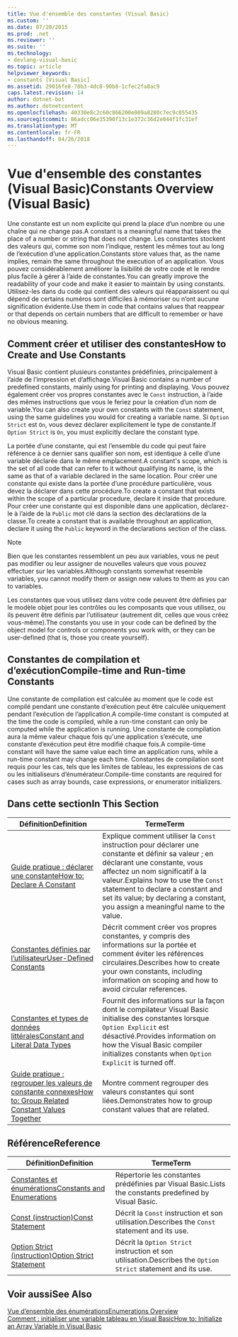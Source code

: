 ```yaml
---
title: Vue d'ensemble des constantes (Visual Basic)
ms.custom: ''
ms.date: 07/20/2015
ms.prod: .net
ms.reviewer: ''
ms.suite: ''
ms.technology:
- devlang-visual-basic
ms.topic: article
helpviewer_keywords:
- constants [Visual Basic]
ms.assetid: 29016fe8-78b3-4dc8-90b8-1cfec2fa8ac9
caps.latest.revision: 14
author: dotnet-bot
ms.author: dotnetcontent
ms.openlocfilehash: 40330e8c2c60c866200e009a8280c7ec9c855435
ms.sourcegitcommit: 86adcc06e35390f13c1e372c36d2e044f1fc31ef
ms.translationtype: MT
ms.contentlocale: fr-FR
ms.lasthandoff: 04/26/2018
---
```

# <a name="constants-overview-visual-basic"></a><span data-ttu-id="16eae-102">Vue d'ensemble des constantes (Visual Basic)</span><span class="sxs-lookup"><span data-stu-id="16eae-102">Constants Overview (Visual Basic)</span></span>
<span data-ttu-id="16eae-103">Une constante est un nom explicite qui prend la place d’un nombre ou une chaîne qui ne change pas.</span><span class="sxs-lookup"><span data-stu-id="16eae-103">A constant is a meaningful name that takes the place of a number or string that does not change.</span></span> <span data-ttu-id="16eae-104">Les constantes stockent des valeurs qui, comme son nom l’indique, restent les mêmes tout au long de l’exécution d’une application.</span><span class="sxs-lookup"><span data-stu-id="16eae-104">Constants store values that, as the name implies, remain the same throughout the execution of an application.</span></span> <span data-ttu-id="16eae-105">Vous pouvez considérablement améliorer la lisibilité de votre code et le rendre plus facile à gérer à l’aide de constantes.</span><span class="sxs-lookup"><span data-stu-id="16eae-105">You can greatly improve the readability of your code and make it easier to maintain by using constants.</span></span> <span data-ttu-id="16eae-106">Utilisez-les dans du code qui contient des valeurs qui réapparaissent ou qui dépend de certains numéros sont difficiles à mémoriser ou n’ont aucune signification évidente.</span><span class="sxs-lookup"><span data-stu-id="16eae-106">Use them in code that contains values that reappear or that depends on certain numbers that are difficult to remember or have no obvious meaning.</span></span>  
  
## <a name="how-to-create-and-use-constants"></a><span data-ttu-id="16eae-107">Comment créer et utiliser des constantes</span><span class="sxs-lookup"><span data-stu-id="16eae-107">How to Create and Use Constants</span></span>  
 <span data-ttu-id="16eae-108">Visual Basic contient plusieurs constantes prédéfinies, principalement à l’aide de l’impression et d’affichage.</span><span class="sxs-lookup"><span data-stu-id="16eae-108">Visual Basic contains a number of predefined constants, mainly using for printing and displaying.</span></span> <span data-ttu-id="16eae-109">Vous pouvez également créer vos propres constantes avec le `Const` instruction, à l’aide des mêmes instructions que vous le feriez pour la création d’un nom de variable.</span><span class="sxs-lookup"><span data-stu-id="16eae-109">You can also create your own constants with the `Const` statement, using the same guidelines you would for creating a variable name.</span></span> <span data-ttu-id="16eae-110">Si `Option Strict` est `On`, vous devez déclarer explicitement le type de constante.</span><span class="sxs-lookup"><span data-stu-id="16eae-110">If `Option Strict` is `On`, you must explicitly declare the constant type.</span></span>  
  
 <span data-ttu-id="16eae-111">La portée d’une constante, qui est l’ensemble du code qui peut faire référence à ce dernier sans qualifier son nom, est identique à celle d’une variable déclarée dans le même emplacement.</span><span class="sxs-lookup"><span data-stu-id="16eae-111">A constant's scope, which is the set of all code that can refer to it without qualifying its name, is the same as that of a variable declared in the same location.</span></span> <span data-ttu-id="16eae-112">Pour créer une constante qui existe dans la portée d’une procédure particulière, vous devez la déclarer dans cette procédure.</span><span class="sxs-lookup"><span data-stu-id="16eae-112">To create a constant that exists within the scope of a particular procedure, declare it inside that procedure.</span></span> <span data-ttu-id="16eae-113">Pour créer une constante qui est disponible dans une application, déclarez-le à l’aide de la `Public` mot clé dans la section des déclarations de la classe.</span><span class="sxs-lookup"><span data-stu-id="16eae-113">To create a constant that is available throughout an application, declare it using the `Public` keyword in the declarations section of the class.</span></span>  
  
> [!NOTE]
>  <span data-ttu-id="16eae-114">Bien que les constantes ressemblent un peu aux variables, vous ne peut pas modifier ou leur assigner de nouvelles valeurs que vous pouvez effectuer sur les variables.</span><span class="sxs-lookup"><span data-stu-id="16eae-114">Although constants somewhat resemble variables, you cannot modify them or assign new values to them as you can to variables.</span></span>  
  
 <span data-ttu-id="16eae-115">Les constantes que vous utilisez dans votre code peuvent être définies par le modèle objet pour les contrôles ou les composants que vous utilisez, ou ils peuvent être définis par l’utilisateur (autrement dit, celles que vous créez vous-même).</span><span class="sxs-lookup"><span data-stu-id="16eae-115">The constants you use in your code can be defined by the object model for controls or components you work with, or they can be user-defined (that is, those you create yourself).</span></span>  
  
## <a name="compile-time-and-run-time-constants"></a><span data-ttu-id="16eae-116">Constantes de compilation et d’exécution</span><span class="sxs-lookup"><span data-stu-id="16eae-116">Compile-time and Run-time Constants</span></span>  
 <span data-ttu-id="16eae-117">Une constante de compilation est calculée au moment que le code est compilé pendant une constante d’exécution peut être calculée uniquement pendant l’exécution de l’application.</span><span class="sxs-lookup"><span data-stu-id="16eae-117">A compile-time constant is computed at the time the code is compiled, while a run-time constant can only be computed while the application is running.</span></span> <span data-ttu-id="16eae-118">Une constante de compilation aura la même valeur chaque fois qu'une application s’exécute, une constante d’exécution peut être modifié chaque fois.</span><span class="sxs-lookup"><span data-stu-id="16eae-118">A compile-time constant will have the same value each time an application runs, while a run-time constant may change each time.</span></span> <span data-ttu-id="16eae-119">Constantes de compilation sont requis pour les cas, tels que les limites de tableau, les expressions de cas ou les initialiseurs d’énumérateur.</span><span class="sxs-lookup"><span data-stu-id="16eae-119">Compile-time constants are required for cases such as array bounds, case expressions, or enumerator initializers.</span></span>  
  
## <a name="in-this-section"></a><span data-ttu-id="16eae-120">Dans cette section</span><span class="sxs-lookup"><span data-stu-id="16eae-120">In This Section</span></span>  
  
|<span data-ttu-id="16eae-121">Définition</span><span class="sxs-lookup"><span data-stu-id="16eae-121">Definition</span></span>|<span data-ttu-id="16eae-122">Terme</span><span class="sxs-lookup"><span data-stu-id="16eae-122">Term</span></span>|  
|---|---|  
|[<span data-ttu-id="16eae-123">Guide pratique : déclarer une constante</span><span class="sxs-lookup"><span data-stu-id="16eae-123">How to: Declare A Constant</span></span>](../../../../visual-basic/programming-guide/language-features/constants-enums/how-to-declare-a-constant.md)|<span data-ttu-id="16eae-124">Explique comment utiliser la `Const` instruction pour déclarer une constante et définir sa valeur ; en déclarant une constante, vous affectez un nom significatif à la valeur.</span><span class="sxs-lookup"><span data-stu-id="16eae-124">Explains how to use the `Const` statement to declare a constant and set its value; by declaring a constant, you assign a meaningful name to the value.</span></span>|  
|[<span data-ttu-id="16eae-125">Constantes définies par l’utilisateur</span><span class="sxs-lookup"><span data-stu-id="16eae-125">User-Defined Constants</span></span>](../../../../visual-basic/programming-guide/language-features/constants-enums/user-defined-constants.md)|<span data-ttu-id="16eae-126">Décrit comment créer vos propres constantes, y compris des informations sur la portée et comment éviter les références circulaires.</span><span class="sxs-lookup"><span data-stu-id="16eae-126">Describes how to create your own constants, including information on scoping and how to avoid circular references.</span></span>|  
|[<span data-ttu-id="16eae-127">Constantes et types de données littérales</span><span class="sxs-lookup"><span data-stu-id="16eae-127">Constant and Literal Data Types</span></span>](../../../../visual-basic/programming-guide/language-features/constants-enums/constant-and-literal-data-types.md)|<span data-ttu-id="16eae-128">Fournit des informations sur la façon dont le compilateur Visual Basic initialise des constantes lorsque `Option Explicit` est désactivé.</span><span class="sxs-lookup"><span data-stu-id="16eae-128">Provides information on how the Visual Basic compiler initializes constants when `Option Explicit` is turned off.</span></span>|  
|[<span data-ttu-id="16eae-129">Guide pratique : regrouper les valeurs de constante connexes</span><span class="sxs-lookup"><span data-stu-id="16eae-129">How to: Group Related Constant Values Together</span></span>](../../../../visual-basic/programming-guide/language-features/constants-enums/how-to-group-related-constant-values-together.md)|<span data-ttu-id="16eae-130">Montre comment regrouper des valeurs constantes qui sont liées.</span><span class="sxs-lookup"><span data-stu-id="16eae-130">Demonstrates how to group constant values that are related.</span></span>|  
  
## <a name="reference"></a><span data-ttu-id="16eae-131">Référence</span><span class="sxs-lookup"><span data-stu-id="16eae-131">Reference</span></span>  
  
|<span data-ttu-id="16eae-132">Définition</span><span class="sxs-lookup"><span data-stu-id="16eae-132">Definition</span></span>|<span data-ttu-id="16eae-133">Terme</span><span class="sxs-lookup"><span data-stu-id="16eae-133">Term</span></span>|  
|---|---|  
|[<span data-ttu-id="16eae-134">Constantes et énumérations</span><span class="sxs-lookup"><span data-stu-id="16eae-134">Constants and Enumerations</span></span>](../../../../visual-basic/language-reference/constants-and-enumerations.md)|<span data-ttu-id="16eae-135">Répertorie les constantes prédéfinies par Visual Basic.</span><span class="sxs-lookup"><span data-stu-id="16eae-135">Lists the constants predefined by Visual Basic.</span></span>|  
|[<span data-ttu-id="16eae-136">Const (instruction)</span><span class="sxs-lookup"><span data-stu-id="16eae-136">Const Statement</span></span>](../../../../visual-basic/language-reference/statements/const-statement.md)|<span data-ttu-id="16eae-137">Décrit la `Const` instruction et son utilisation.</span><span class="sxs-lookup"><span data-stu-id="16eae-137">Describes the `Const` statement and its use.</span></span>|  
|[<span data-ttu-id="16eae-138">Option Strict (instruction)</span><span class="sxs-lookup"><span data-stu-id="16eae-138">Option Strict Statement</span></span>](../../../../visual-basic/language-reference/statements/option-strict-statement.md)|<span data-ttu-id="16eae-139">Décrit la `Option Strict` instruction et son utilisation.</span><span class="sxs-lookup"><span data-stu-id="16eae-139">Describes the `Option Strict` statement and its use.</span></span>|  
  
## <a name="see-also"></a><span data-ttu-id="16eae-140">Voir aussi</span><span class="sxs-lookup"><span data-stu-id="16eae-140">See Also</span></span>  
 [<span data-ttu-id="16eae-141">Vue d’ensemble des énumérations</span><span class="sxs-lookup"><span data-stu-id="16eae-141">Enumerations Overview</span></span>](../../../../visual-basic/programming-guide/language-features/constants-enums/enumerations-overview.md)  
 [<span data-ttu-id="16eae-142">Comment : initialiser une variable tableau en Visual Basic</span><span class="sxs-lookup"><span data-stu-id="16eae-142">How to: Initialize an Array Variable in Visual Basic</span></span>](../../../../visual-basic/programming-guide/language-features/arrays/how-to-initialize-an-array-variable.md)
